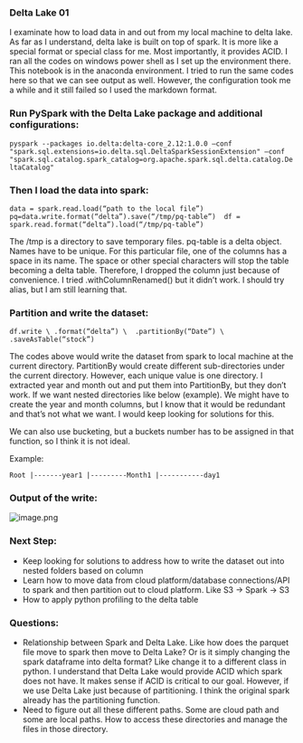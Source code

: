### Delta Lake 01

I examinate how to load data in and out from my local machine to delta lake. As far as I understand, delta lake is built on top of spark. It is more like a special format or special class for me. Most importantly, it provides ACID. I ran all the codes on windows power shell as I set up the environment there. This notebook is in the anaconda environment. I tried to run the same codes here so that we can see output as well. However, the configuration took me a while and it still failed so I used the markdown format.

### Run PySpark with the Delta Lake package and additional configurations:

`
pyspark --packages io.delta:delta-core_2.12:1.0.0 –conf "spark.sql.extensions=io.delta.sql.DeltaSparkSessionExtension" –conf "spark.sql.catalog.spark_catalog=org.apache.spark.sql.delta.catalog.DeltaCatalog"
`

### Then I load the data into spark:

`
data = spark.read.load(“path to the local file”)
pq=data.write.format(“delta”).save(“/tmp/pq-table”) 
df = spark.read.format(“delta”).load(“/tmp/pq-table”)
`

The /tmp is a directory to save temporary files. pq-table is a delta object. Names have to be unique. For this particular file, one of the columns has a space in its name. The space or other special characters will stop the table becoming a delta table. Therefore, I dropped the column just because of convenience. I tried .withColumnRenamed() but it didn’t work. I should try alias, but I am still learning that. 

### Partition and write the dataset:

`
df.write \
.format(“delta”) \ 
.partitionBy(“Date”) \
.saveAsTable(“stock”)
`

The codes above would write the dataset from spark to local machine at the current directory. PartitionBy would create different sub-directories under the current directory. However, each unique value is one directory. I extracted year and month out and put them into PartitionBy, but they don’t work. If we want nested directories like below (example). We might have to create the year and month columns, but I know that it would be redundant and that’s not what we want. I would keep looking for solutions for this. 

We can also use bucketing, but a buckets number has to be assigned in that function, so I think it is not ideal.

Example:

`
Root
|-------year1
|---------Month1
|-----------day1
`

### Output of the write:

![image.png](attachment:image.png)

### Next Step:

- Keep looking for solutions to address how to write the dataset out into nested folders based on column
- Learn how to move data from cloud platform/database connections/API to spark and then partition out to cloud platform. Like S3 -> Spark -> S3
- How to apply python profiling to the delta table


### Questions:

- Relationship between Spark and Delta Lake. Like how does the parquet file move to spark then move to Delta Lake? Or is it simply changing the spark dataframe into delta format? Like change it to a different class in python. I understand that Delta Lake would provide ACID which spark does not have. It makes sense if ACID is critical to our goal. However, if we use Delta Lake just because of partitioning. I think the original spark already has the partitioning function. 
- Need to figure out all these different paths. Some are cloud path and some are local paths. How to access these directories and manage the files in those directory. 


```python

```
